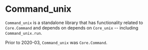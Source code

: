 # Command_unix

`Command_unix` is a standalone library that has functionality related
to `Core.Command` and depends on depends on `Core_unix` -- including
`Command_unix.run`.

Prior to 2020-03, `Command_unix` was `Core.Command`.
